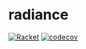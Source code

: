 # radiance

[![Racket](https://github.com/dannypsnl/radiance/actions/workflows/racket.yml/badge.svg)](https://github.com/dannypsnl/radiance/actions/workflows/racket.yml)
[![codecov](https://codecov.io/gh/dannypsnl/radiance/branch/develop/graph/badge.svg?token=EP3GM50M80)](https://codecov.io/gh/dannypsnl/radiance)
